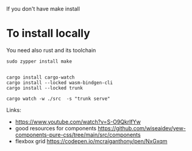 If you don't have make install

# To install locally



You need also rust and its toolchain

```
sudo zypper install make


cargo install cargo-watch
cargo install --locked wasm-bindgen-cli
cargo install --locked trunk
```




```
cargo watch -w ./src  -s "trunk serve"
```


Links:
- https://www.youtube.com/watch?v=S-O9QkrlfYw
- good resources for components https://github.com/wiseaidev/yew-components-pure-css/tree/main/src/components
- flexbox grid https://codepen.io/mcraiganthony/pen/NxGxqm